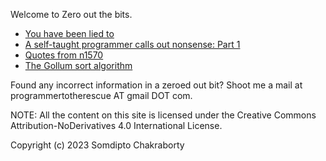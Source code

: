 Welcome to Zero out the bits.

- [You have been lied to](./you_have_been_lied_to/you_have_been_lied_to.md)
- [A self-taught programmer calls out nonsense: Part 1](./aspcon_1/aspcon_1.md)
- [Quotes from n1570](./quotes_from_n1570/quotes_from_n1570.md)
- [The Gollum sort algorithm](./the_gollum_sort/the_gollum_sort.md)

Found any incorrect information in a zeroed out bit? Shoot me a mail at programmertotherescue AT gmail DOT com.

NOTE: All the content on this site is licensed under the Creative Commons Attribution-NoDerivatives 4.0 International License.

Copyright (c) 2023 Somdipto Chakraborty
